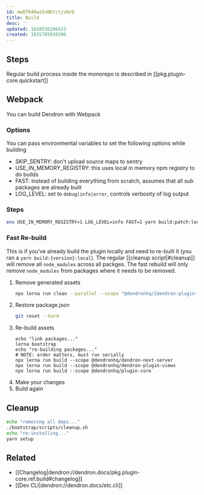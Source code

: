 ```yaml
---
id: mwDT040wz5nBKtctjvNrQ
title: Build
desc: ''
updated: 1638556286423
created: 1635705939396
---
```



## Steps

Regular build process inside the monorepo is described in [[pkg.plugin-core.quickstart]]

## Webpack

You can build Dendron with Webpack

### Options

You can pass environmental variables to set the following options while building

- SKIP_SENTRY: don't upload source maps to sentry
- USE_IN_MEMORY_REGISTRY: this uses local in memory npm registry to do builds
- FAST: instead of building everything from scratch, assumes that all sub packages are already built
- LOG_LEVEL: set to `debug|info|error`, controls verbosity of log output


### Steps

```sh
env USE_IN_MEMORY_REGISTRY=1 LOG_LEVEL=info FAST=1 yarn build:patch:local 
```

### Fast Re-build

This is if you've already build the plugin locally and need to re-built it (you ran a `yarn build:{version}:local`).
The regular [[cleanup script|#cleanup]] will remove all `node_modules` across all packges. 
The fast rebuild will only remove `node_modules` from packages where it needs to be removed. 

1. Remove generated assets
    ```sh
    npx lerna run clean --parallel --scope "@dendronhq/{dendron-plugin-views,dendron-next-server,plugin-core}"
    ```
1. Restore package.json
    ```sh
    git reset --hard
    ```
1. Re-build assets
    ```
    echo "link packages..."
    lerna bootstrap
    echo "re-building packages..."
    # NOTE: order matters, must run serially
    npx lerna run build --scope @dendronhq/dendron-next-server
    npx lerna run build --scope @dendronhq/dendron-plugin-views
    npx lerna run build --scope @dendronhq/plugin-core
    ```
1. Make your changes
1. Build again

## Cleanup

```sh
echo "removing all deps..."
./bootstrap/scripts/cleanup.sh
echo "re-installing..."
yarn setup
```

## Related
- [[Changelog|dendron://dendron.docs/pkg.plugin-core.ref.build#changelog]]
- [[Dev CLI|dendron://dendron.docs/etc.cli]]
